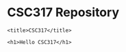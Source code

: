 # CSC317 Repository
<!DOCTYPE html>

<html>

<head>

    <title>CSC317</title>

</head>

<body>

    <h1>Hello CSC317</h1>

</body>

</html>
